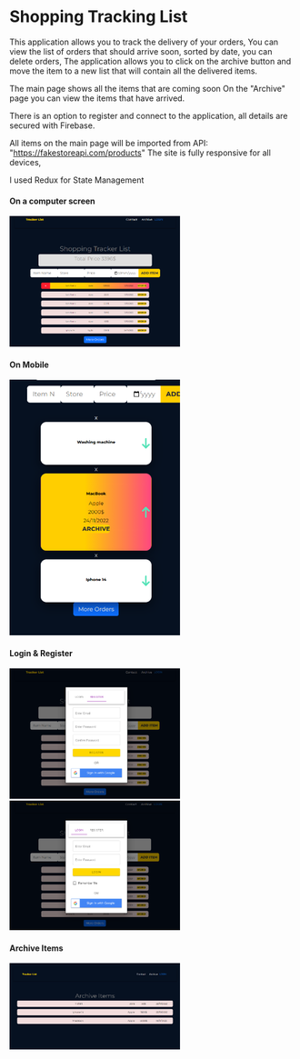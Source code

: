 # Shopping Tracking List

This application allows you to track the delivery of your orders,
You can view the list of orders that should arrive soon, sorted by date, you can delete orders,
The application allows you to click on the archive button and move the item to a new list that will contain all the delivered items.

The main page shows all the items that are coming soon
On the "Archive" page you can view the items that have arrived.

There is an option to register and connect to the application, all details are secured with Firebase.

All items on the main page will be imported from API: "https://fakestoreapi.com/products"
The site is fully responsive for all devices,

I used Redux for State Management

#### On a computer screen

<img src='./src/assets/2.png' width="300" />

#### On Mobile

<img src='./src/assets/1.png' width="300"/>

#### Login & Register

<img src='./src/assets/3.png' width="300"/>

<img src='./src/assets/4.png' width="300"/>

#### Archive Items

<img src='./src/assets/5.png' width="300"/>
